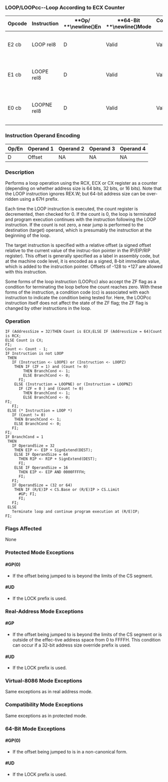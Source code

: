 ### LOOP/LOOPcc--Loop According to ECX Counter


|**Opcode**|**Instruction**|**Op/ **\newline{}**En**|**64-Bit **\newline{}**Mode**|**Compat/**\newline{}**Leg Mode**|**Description**|
|----------|---------------|------------------------|-----------------------------|---------------------------------|---------------|
|E2 cb|LOOP rel8|D|Valid|Valid|Decrement count; jump short if count != 0.|
|E1 cb|LOOPE rel8|D|Valid|Valid|Decrement count; jump short if count != 0 and ZF = 1.|
|E0 cb|LOOPNE rel8|D|Valid|Valid|Decrement count; jump short if count != 0 and ZF = 0.|
### Instruction Operand Encoding


|Op/En|Operand 1|Operand 2|Operand 3|Operand 4|
|-----|---------|---------|---------|---------|
|D|Offset|NA|NA|NA|
### Description


Performs a loop operation using the RCX, ECX or CX register as a counter (depending on whether address size is 64 bits, 32 bits, or 16 bits). Note that the LOOP instruction ignores REX.W; but 64-bit address size can be over-ridden using a 67H prefix.

Each time the LOOP instruction is executed, the count register is decremented, then checked for 0. If the count is 0, the loop is terminated and program execution continues with the instruction following the LOOP instruction. If the count is not zero, a near jump is performed to the destination (target) operand, which is presumably the instruction at the beginning of the loop.

The target instruction is specified with a relative offset (a signed offset relative to the current value of the instruc-tion pointer in the IP/EIP/RIP register). This offset is generally specified as a label in assembly code, but at the machine code level, it is encoded as a signed, 8-bit immediate value, which is added to the instruction pointer. Offsets of -128 to +127 are allowed with this instruction.

Some forms of the loop instruction (LOOPcc) also accept the ZF flag as a condition for terminating the loop before the count reaches zero. With these forms of the instruction, a condition code (cc) is associated with each instruction to indicate the condition being tested for. Here, the LOOPcc instruction itself does not affect the state of the ZF flag; the ZF flag is changed by other instructions in the loop.


### Operation

```info-verb
IF (AddressSize = 32)THEN Count is ECX;ELSE IF (AddressSize = 64)Count is RCX;
ELSE Count is CX; 
FI;
Count <- Count - 1;
IF Instruction is not LOOP
 THEN
   IF (Instruction <- LOOPE) or (Instruction <- LOOPZ)
    THEN IF (ZF = 1) and (Count != 0)
        THEN BranchCond <- 1;
        ELSE BranchCond <- 0;
      FI;
    ELSE (Instruction = LOOPNE) or (Instruction = LOOPNZ)
      IF (ZF = 0 ) and (Count != 0)
        THEN BranchCond <- 1;
        ELSE BranchCond <- 0;
FI;
   FI;
 ELSE (* Instruction = LOOP *)
   IF (Count != 0)
    THEN BranchCond <- 1;
    ELSE BranchCond <- 0;
   FI;
FI;
IF BranchCond = 1
 THEN
   IF OperandSize = 32
    THEN EIP <- EIP + SignExtend(DEST);
    ELSE IF OperandSize = 64
      THEN RIP <- RIP + SignExtend(DEST);
      FI;
    ELSE IF OperandSize = 16
      THEN EIP <- EIP AND 0000FFFFH;
      FI;
   FI;
   IF OperandSize = (32 or 64)
    THEN IF (R/E)IP < CS.Base or (R/E)IP > CS.Limit
      #GP; FI;
      FI;
   FI;
 ELSE
   Terminate loop and continue program execution at (R/E)IP;
FI;
```
### Flags Affected


None


### Protected Mode Exceptions

#### #GP(0)
* If the offset being jumped to is beyond the limits of the CS segment.

#### #UD
* If the LOCK prefix is used.

### Real-Address Mode Exceptions

#### #GP
* If the offset being jumped to is beyond the limits of the CS segment or is outside of the effec-tive address space from 0 to FFFFH. This condition can occur if a 32-bit address size override prefix is used.

#### #UD
* If the LOCK prefix is used.

### Virtual-8086 Mode Exceptions



Same exceptions as in real address mode.


### Compatibility Mode Exceptions



Same exceptions as in protected mode.


### 64-Bit Mode Exceptions

#### #GP(0)
* If the offset being jumped to is in a non-canonical form.

#### #UD
* If the LOCK prefix is used.
